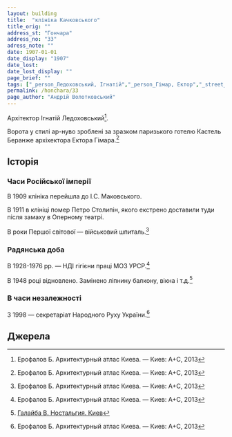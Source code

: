 ```yaml
---
layout: building
title:  "клініка Качковського"
title_orig: ""
address_st: "Гончара"
address_no: "33"
adress_note: ""
date: 1907-01-01
date_display: "1907"
date_lost:
date_lost_display: ""
page_brief: ""
tags: ["_person_Ледоховський, Ігнатій","_person_Гімар, Ектор","_street_Гончара","_loc_Центр міста","_era_1910-ті"]
permalink: /honchara/33
page_author: "Андрій Волотковський"
---
```

Архітектор Ігнатій Ледоховський[^1].

Ворота у стилі ар-нуво зроблені за зразком паризького готелю Кастель Беранже архіхектора Ектора Гімара.[^1]

## Історія

### Часи Російської імперії

В 1909 клініка перейшла до І.С. Маковського.

В 1911 в клініці помер Петро Столипін, якого екстрено доставили туди після замаху в Оперному театрі.

В роки Першої світової — військовий шпиталь.[^1]

### Радянська доба

В 1928-1976 рр. — НДІ гігієни праці МОЗ УРСР.[^1]

В 1948 році відновлено. Замінено ліпнину балкону, вікна і т.д.[^2]

### В часи незалежності

З 1998 — секретаріат Народного Руху України.[^1]


## Джерела
[^1]: Ерофалов Б. Архитектурный атлас Киева. — Киев: А+С, 2013
[^2]: [Галайба В. Ностальгия. Киев](http://142.93.225.226/gonch/index.html?x=85&y=128)  